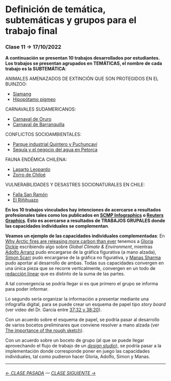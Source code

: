 # Definición de temática, subtemáticas y grupos para el trabajo final

###  Clase 11 → 17/10/2022

**A continuación se presentan 10 trabajos desarrollados por estudiantes. Los trabajos se presentan agrupados en TEMÁTICAS, el nombre de cada trabajo es la SUBTEMÁTICA**:

ANIMALES AMENAZADOS DE EXTINCIÓN QUE SON PROTEGIDOS EN EL BUINZOO: 

- [Siamang](https://siamang-infografia.github.io/final/)
- [Hipopótamo pigmeo](https://hipopotamo-pigmeo.github.io/final/)

CARNAVALES SUDAMERICANOS:

- [Carnaval de Oruro](https://orurocarnaval.github.io/Examen/)
- [Carnaval de Barranquilla](https://carnavaldebarranquilla.github.io/examen/)

CONFLICTOS SOCIOAMBIENTALES:

- [Parque industrial Quintero y Puchuncaví](https://personas-de-sacrificio.github.io/examen/)
- [Sequía y el negocio del agua en Petorca](https://paltorcas.github.io/examen/)

FAUNA ENDÉMICA CHILENA:

- [Lagarto Leopardo](https://lagarto-leopardo.github.io/entrega-final/)
- [Zorro de Chiloé](https://zorrodechiloe-infodigital.github.io/Zorro_de_Chiloe/)

VULNERABILIDADES Y DESASTRES SOCIONATURALES EN CHILE:

- [Falla San Ramón](https://fallasanramon-infografiadigital.github.io/entrega_final/)
- [El Riñihuazo](https://infografia-digital.github.io/rinihuazo-final/)


**En los 10 trabajos vinculados hay intenciones de acercarse a resultados profesionales tales como los publicados en [SCMP Infographics](https://www.scmp.com/infographic/) o [Reuters Graphics](https://graphics.reuters.com/). Esto es acercarse a resultados de TRABAJOS GRUPALES donde las capacidades individuales se complementan**. 

**Veamos un ejemplo de las capacidades individuales complementadas**: En [Why Arctic fires are releasing more carbon than ever](https://graphics.reuters.com/CLIMATE-CHANGE/WILDFIRE-EMISSIONS/zjvqkrwmnvx/) tenemos a [Gloria Dickie](https://twitter.com/GloriaDickie) escribiendo algo sobre *Global Climate & Environment*, mientras [Adolfo Arranz](https://twitter.com/adolfux) pudo encargarse de la gráfica figurativa (a mano alzada), [Simon Scarr](http://www.simonscarr.com/) pudo encargarse de la gráfica no figurativa, y [Manas Sharma](https://www.linkedin.com/in/manas-sharma-69b516179/) pudo aportar al desarrollo de ambas. Todas sus capacidades convergen en una única pieza que se recorre verticalmente, convergen en un todo de [redacción linear](https://www.youtube.com/watch?v=iEB3oILm-qQ&t=2010s) que es distinto de la suma de las partes.

A tal convergencia se podría llegar si es que primero el grupo se informa para poder informar. 

Lo segundo sería organizar la información a presentar mediante una infografía digital, para se puede crear un esquema de papel tipo *story board* (ver video del Dr. García entre [37:32 y 38:20](https://youtu.be/iEB3oILm-qQ?t=2252)).

Con un acuerdo sobre el esquema de papel, se podría pasar al desarrollo de varios bocetos preliminares que conviene resolver a mano alzada (ver [The importance of the rough sketch](https://www.behance.net/gallery/37869347/Infographics-The-importance-of-the-rough-sketch)).

Con un acuerdo sobre un boceto de grupo (al que se puede llegar aprovechando el flujo de trabajo de un [*design studio*](https://medium.com/@jc.stories/lean-ux-running-a-design-studio-8c0c94ae69d4)), se podría pasar a la implementación donde corresponde poner en juego las capacidades individuales, tal como pudieron hacer Gloria, Adolfo, Simon y Manas.

- - - - - - - - 

###### [← CLASE PASADA](https://github.com/profesorfaco/dno075-2022-2/tree/main/clase-09) — [CLASE SIGUIENTE →](https://github.com/profesorfaco/dno075-2022-2/tree/main/clase-12) 
